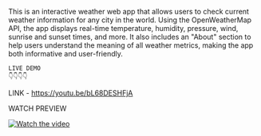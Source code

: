 This is an interactive weather web app that allows users to check current weather information for any city in the world.
Using the OpenWeatherMap API, the app displays real-time temperature, humidity, pressure, wind, sunrise and sunset times, and more.
It also includes an "About" section to help users understand the meaning of all weather metrics, making the app both informative and user-friendly.
```
LIVE DEMO
👇👇👇👇

```

LINK -  https://youtu.be/bL68DESHFjA

WATCH PREVIEW 

[![Watch the video](https://img.youtube.com/vi/bL68DESHFjA/0.jpg)](https://www.youtube.com/watch?v=bL68DESHFjA)






